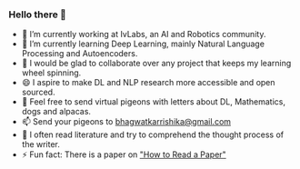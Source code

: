 ### Hello there 👋

- 🔭 I’m currently working at IvLabs, an AI and Robotics community.
- 🌱 I’m currently learning Deep Learning, mainly Natural Language Processing and Autoencoders.
- 👯 I would be glad to collaborate over any project that keeps my learning wheel spinning.
- 😄 I aspire to make DL and NLP research more accessible and open sourced.
- 💬 Feel free to send virtual pigeons with letters about DL, Mathematics, dogs and alpacas.
- 📫 Send your pigeons to bhagwatkarrishika@gmail.com
- 🤔 I often read literature and try to comprehend the thought process of the writer.
- ⚡ Fun fact: There is a paper on ["How to Read a Paper"](http://blizzard.cs.uwaterloo.ca/keshav/home/Papers/data/07/paper-reading.pdf)

